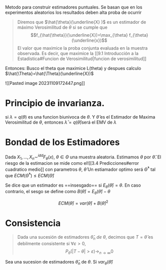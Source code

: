 Metodo para construir estimadores puntuales. Se basan que en los experimentos aleatorios los resultados deben alta proba de ocurrir 

>  Diremos que $\hat{\theta}(\underline{X} )$ es un estimador de máximo Verosimilitud de $\theta$ si se cumple que $$f_{\hat{\theta}}(\underline{X})=\max_{\theta} f_{\theta}(\underline{x})$$
>  El valor que maximice la proba conjunta evaluada en la muestra observada. Es decir, que maximice la [[9.1 Introducción a la Estadística#Funcion de Verosimilitud|funcion de verosimilitud]]

Entonces: Busco el theta que maximice L(theta) y despues calculo $\hat{\Theta}=\hat{\Theta}(\underline{X})$

![[Pasted image 20231109172447.png]]


# Principio de invarianza. 
si $\lambda=q(\theta)$ es una funcion biunivoca de $\theta$. Y $\hat{\theta}$ es el Estimador de Maxima Verosimilitud de $\theta$, entonces $\hat{\lambda}=q(\hat{\theta})$será el EMV de $\lambda$


# Bondad de los Estimadores
Dada $X_{1}, \dots, X_{n} \sim^{idd} F_{\theta}(x), \ \theta \in \Theta$ una muestra aleatoria. Estimamos $\theta$ por $\hat{\theta}$. El riesgo de la estimacion se mide como el![[3.4 Predicciones#error cuadratico medio]] con parametros $\theta$, $\hat{\theta}$
Un estiamador optimo será $\hat{\Theta}^*$ tal que $ECM(\hat{\Theta}^*)\leq ECM(\hat{\Theta})$

Se dice que un estimador es ==insesgado==  si $E_{\theta}(\hat{\theta})=\theta$. En caso contrario, el sesgo se define como $B(\hat{\theta})= E_{\theta}(\hat{\theta})-\theta$ 

$$ECM(\hat{\theta})=var(\hat{\theta})+B(\hat{\theta})^2 $$


# Consistencia
> Dada una sucesión de estimadores $\hat{\theta}_{n} \ de \ \theta$, decimos que $T=\hat{\theta}$ es debilmente consistente si $\forall \varepsilon > 0$, $$P_{\theta}(|T-\theta|>\varepsilon)\to_{n\to\infty} 0$$

Sea una sucesion de estimadores $\hat{\theta}_{n}$ de $\theta$. Si $var_\theta(\hat{\theta})$